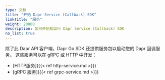 ```yaml
---
type: 文档
title: "开始 Dapr Service (Callback) SDK"
linkTitle: "服务"
weight: 20000
description: 如何开始和运行 Dapr Service (Callback) SDK
no_list: true
---
```


除了此 Dapr API 客户端，Dapr Go SDK 还提供服务包以启动您的 Dapr 回调服务。 这些服务可以在 gRPC 或 HTTP 中开发：
 - [HTTP服务]({{< ref http-service.md >}})
 - [gRPC 服务]({{< ref grpc-service.md >}})